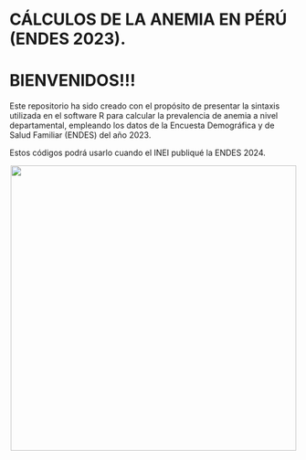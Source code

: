 
# CÁLCULOS DE LA ANEMIA EN PÉRÚ (ENDES 2023).

# BIENVENIDOS!!!

Este repositorio ha sido creado con el propósito de presentar la
sintaxis utilizada en el software R para calcular la prevalencia de
anemia a nivel departamental, empleando los datos de la Encuesta
Demográfica y de Salud Familiar (ENDES) del año 2023.

Estos códigos podrá usarlo cuando el INEI publiqué la ENDES 2024.

<p align="center">

<img src="graficos\tabla_3años.png" width="500px"/>

</p>
